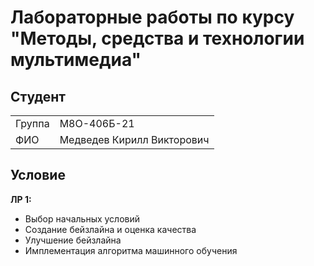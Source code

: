 # Лабораторные работы по курсу "Методы, средства и технологии мультимедиа"

## Студент

|         |                            |
|---------|----------------------------|
| Группа  | М8О-406Б-21                |
| ФИО     | Медведев Кирилл Викторович |


## Условие
**ЛР 1:**
- Выбор начальных условий
- Создание бейзлайна и оценка качества
- Улучшение бейзлайна
- Имплементация алгоритма машинного обучения
